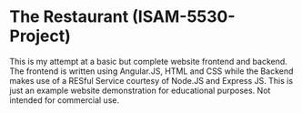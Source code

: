 # The Restaurant (ISAM-5530-Project)
This is my attempt at a basic but complete website frontend and backend. The frontend is written using Angular.JS, HTML and CSS while the Backend makes use of a RESful Service courtesy of Node.JS and Express JS.
This is just an example website demonstration for educational purposes. Not intended for commercial use. 
